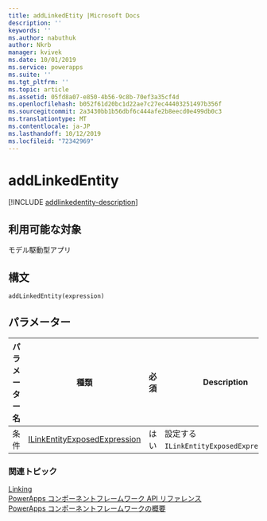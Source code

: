 ```yaml
---
title: addLinkedEtity |Microsoft Docs
description: ''
keywords: ''
ms.author: nabuthuk
author: Nkrb
manager: kvivek
ms.date: 10/01/2019
ms.service: powerapps
ms.suite: ''
ms.tgt_pltfrm: ''
ms.topic: article
ms.assetid: 05fd8a07-e850-4b56-9c8b-70ef3a35cf4d
ms.openlocfilehash: b052f61d20bc1d22ae7c27ec44403251497b356f
ms.sourcegitcommit: 2a3430bb1b56dbf6c444afe2b8eecd0e499db0c3
ms.translationtype: MT
ms.contentlocale: ja-JP
ms.lasthandoff: 10/12/2019
ms.locfileid: "72342969"
---
```

# <a name="addlinkedentity"></a>addLinkedEntity

[!INCLUDE [addlinkedentity-description](includes/addlinkedentity-description.md)]

## <a name="available-for"></a>利用可能な対象 

モデル駆動型アプリ

## <a name="syntax"></a>構文

`addLinkedEntity(expression)`

## <a name="parameters"></a>パラメーター

| パラメーター名|種類|必須|Description|
| ------------- |----|--------|-----------|
|条件|[ILinkEntityExposedExpression](../ilinkentityexposedexpression.md)|はい|設定する `ILinkEntityExposedExpression`。|

### <a name="related-topics"></a>関連トピック

[Linking](../linking.md)<br/>
[PowerApps コンポーネントフレームワーク API リファレンス](../../reference/index.md)<br/>
[PowerApps コンポーネントフレームワークの概要](../../overview.md)